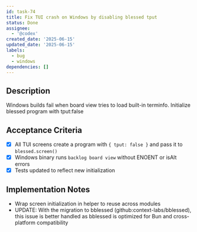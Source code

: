 ```yaml
---
id: task-74
title: Fix TUI crash on Windows by disabling blessed tput
status: Done
assignee:
  - '@codex'
created_date: '2025-06-15'
updated_date: '2025-06-15'
labels:
  - bug
  - windows
dependencies: []
---
```


## Description

Windows builds fail when board view tries to load built-in terminfo. Initialize blessed program with tput:false

## Acceptance Criteria
- [x] All TUI screens create a program with `{ tput: false }` and pass it to `blessed.screen()`
- [x] Windows binary runs `backlog board view` without ENOENT or isAlt errors
- [x] Tests updated to reflect new initialization

## Implementation Notes
- Wrap screen initialization in helper to reuse across modules
- UPDATE: With the migration to bblessed (github:context-labs/bblessed), this issue is better handled as bblessed is optimized for Bun and cross-platform compatibility
